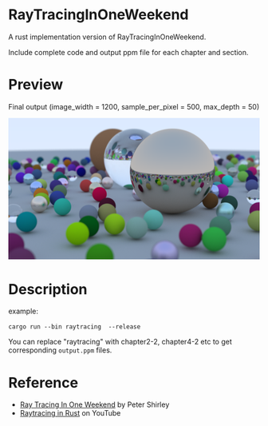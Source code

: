 # RayTracingInOneWeekend
A rust implementation version of RayTracingInOneWeekend.

Include complete code and output ppm file for each chapter and section.

# Preview

Final output (image_width = 1200, sample_per_pixel = 500, max_depth = 50)

![](final.png)

# Description

example: 
```
cargo run --bin raytracing  --release
```

You can replace "raytracing" with chapter2-2, chapter4-2 etc to get corresponding `output.ppm` files.

# Reference
* [Ray Tracing In One Weekend](https://raytracing.github.io/books/RayTracingInOneWeekend.html) by Peter Shirley
* [Raytracing in Rust](https://www.youtube.com/watch?v=6D8WVYm1YwY) on YouTube

